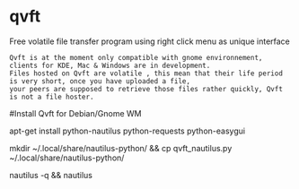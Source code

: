 # qvft
Free volatile file transfer program using right click menu as unique interface

    Qvft is at the moment only compatible with gnome environnement, clients for KDE, Mac & Windows are in development.
    Files hosted on Qvft are volatile , this mean that their life period is very short, once you have uploaded a file,
    your peers are supposed to retrieve those files rather quickly, Qvft is not a file hoster.
    
    
#Install Qvft for Debian/Gnome WM

  apt-get install python-nautilus python-requests python-easygui

  mkdir ~/.local/share/nautilus-python/ && cp qvft_nautilus.py ~/.local/share/nautilus-python/

  nautilus -q && nautilus
